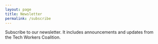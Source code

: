 ```yaml
---
layout: page
title: Newsletter
permalink: /subscribe
---
```


Subscribe to our newsletter. It includes announcements and updates from the Tech Workers Coalition.
